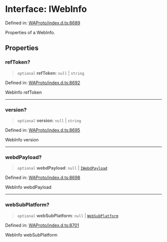 # Interface: IWebInfo

Defined in: [WAProto/index.d.ts:8689](https://github.com/Fokusdotid/Baileys/blob/4aa08196a497251af5be42856601e02d8a85cce8/WAProto/index.d.ts#L8689)

Properties of a WebInfo.

## Properties

### refToken?

> `optional` **refToken**: `null` \| `string`

Defined in: [WAProto/index.d.ts:8692](https://github.com/Fokusdotid/Baileys/blob/4aa08196a497251af5be42856601e02d8a85cce8/WAProto/index.d.ts#L8692)

WebInfo refToken

***

### version?

> `optional` **version**: `null` \| `string`

Defined in: [WAProto/index.d.ts:8695](https://github.com/Fokusdotid/Baileys/blob/4aa08196a497251af5be42856601e02d8a85cce8/WAProto/index.d.ts#L8695)

WebInfo version

***

### webdPayload?

> `optional` **webdPayload**: `null` \| [`IWebdPayload`](../namespaces/WebInfo/interfaces/IWebdPayload.md)

Defined in: [WAProto/index.d.ts:8698](https://github.com/Fokusdotid/Baileys/blob/4aa08196a497251af5be42856601e02d8a85cce8/WAProto/index.d.ts#L8698)

WebInfo webdPayload

***

### webSubPlatform?

> `optional` **webSubPlatform**: `null` \| [`WebSubPlatform`](../namespaces/WebInfo/enumerations/WebSubPlatform.md)

Defined in: [WAProto/index.d.ts:8701](https://github.com/Fokusdotid/Baileys/blob/4aa08196a497251af5be42856601e02d8a85cce8/WAProto/index.d.ts#L8701)

WebInfo webSubPlatform
